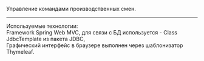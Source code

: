 Управление командами производственных смен. 
<hr>
Используемые технологии: <br>  
Framework Spring Web MVC, для связи с БД используется - Class JdbcTemplate из пакета JDBC, <br> 
Графический интерфейс в браузере выполнен через шаблонизатор Thymeleaf.
